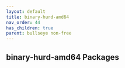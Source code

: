 ```yaml
---
layout: default
title: binary-hurd-amd64
nav_order: 44
has_children: true
parent: bullseye non-free
---
```


## binary-hurd-amd64 Packages
